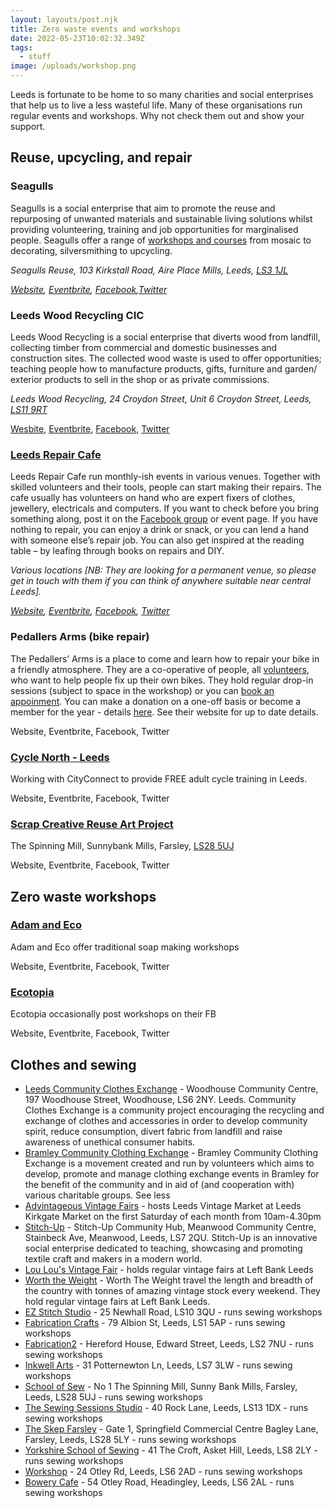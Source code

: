 ```yaml
---
layout: layouts/post.njk
title: Zero waste events and workshops
date: 2022-05-23T10:02:32.349Z
tags:
  - stuff
image: /uploads/workshop.png
---
```

Leeds is fortunate to be home to so many charities and social enterprises that help us to live a less wasteful life. Many of these organisations run regular events and workshops. Why not check them out and show your support.

## Reuse, upcycling, and repair

### **Seagulls**

Seagulls is a social enterprise that aim to promote the reuse and repurposing of unwanted materials and sustainable living solutions whilst providing volunteering, training and job opportunities for marginalised people. Seagulls offer a range of [workshops and courses](https://seagullsreuse.org.uk/lifehouse/) from mosaic to decorating, silversmithing to upcycling.

*Seagulls Reuse, 103 Kirkstall Road, Aire Place Mills, Leeds, [LS3 1JL](https://www.google.co.uk/maps/place/Kirkstall+Rd,+Leeds+LS3+1JL/@53.800862,-1.5748179,17z/data=!3m1!4b1!4m5!3m4!1s0x48795eb9f8669167:0x230d49e9fa658c75!8m2!3d53.8014725!4d-1.5721078)*

*[Website](https://seagullsreuse.org.uk/lifehouse/), [Eventbrite](https://www.eventbrite.co.uk/o/seagulls-13123520058), [Facebook](https://www.facebook.com/seagullspaint),[Twitter](https://twitter.com/seagullspaint)*

### Leeds Wood Recycling CIC

Leeds Wood Recycling is a social enterprise that diverts wood from landfill, collecting timber from commercial and domestic businesses and construction sites. The collected wood waste is used to offer opportunities; teaching people how to manufacture products, gifts, furniture and garden/ exterior products to sell in the shop or as private commissions. 

*Leeds Wood Recycling, 24 Croydon Street, Unit 6 Croydon Street, Leeds, [LS11 9RT](https://www.google.co.uk/maps/place/Croydon+St,+Holbeck,+Leeds+LS11+9RT/@53.7876394,-1.5680495,17z/data=!3m1!4b1!4m5!3m4!1s0x48795e9715c48607:0x5419a7ad994c58c5!8m2!3d53.7877258!4d-1.5660096)*

[Wesbite](http://www.leedswoodrecycling.co.uk/), [Eventbrite](https://www.eventbrite.co.uk/o/leeds-wood-recycling-cic-17821261660), [Facebook](https://www.facebook.com/leedswoodrecycling), [Twitter](https://www.twitter.com/leeds_wood)

### [Leeds Repair Cafe](https://www.eventbrite.co.uk/o/leeds-repair-cafe-29184288933)

Leeds Repair Cafe run monthly-ish events in various venues. Together with skilled volunteers and their tools, people can start making their repairs. The cafe usually has volunteers on hand who are expert fixers of clothes, jewellery, electricals and computers. If you want to check before you bring something along, post it on the [Facebook group](https://www.facebook.com/groups/252645815067316/) or event page. If you have nothing to repair, you can enjoy a drink or snack, or you can lend a hand with someone else’s repair job. You can also get inspired at the reading table – by leafing through books on repairs and DIY.

*Various locations \[NB: They are looking for a permanent venue, so please get in touch with them if you can think of anywhere suitable near central Leeds].*

*[Website](https://therestartproject.org/groups/repair-cafe-leeds/), [Eventbrite](https://www.eventbrite.co.uk/o/leeds-repair-cafe-29184288933), [Facebook](https://www.facebook.com/groups/252645815067316/), [Twitter](https://twitter.com/repaircafeleeds)*



### Pedallers Arms (bike repair)

The Pedallers’ Arms is a place to come and learn how to repair your bike in a friendly atmosphere. They are a co-operative of people, all [volunteers](https://pedallers-arms.org/volunteering/ "Volunteering"), who want to help people fix up their own bikes. They hold regular drop-in sessions (subject to space in the workshop) or you can [book an appoinment](https://pedallers-arms.org/sessions/). You can make a donation on a one-off basis or become a member for the year - details [here](https://pedallers-arms.org/membership/). See their website for up to date details.

Website, Eventbrite, Facebook, Twitter

### [Cycle North - Leeds](https://www.eventbrite.co.uk/o/cycle-north-leeds-33326835183)

Working with CityConnect to provide FREE adult cycle training in Leeds.

Website, Eventbrite, Facebook, Twitter

### [Scrap Creative Reuse Art Project](https://www.facebook.com/scrapleeds/events) 

The Spinning Mill, Sunnybank Mills, Farsley, [LS28 5UJ](https://www.google.co.uk/maps/place/Town+St,+Farsley,+Pudsey+LS28+5UJ/@53.8142273,-1.6739252,17z/data=!3m1!4b1!4m5!3m4!1s0x487be21d171292ab:0x654c3c825fef2406!8m2!3d53.8140806!4d-1.6714749)

 Website, Eventbrite, Facebook, Twitter

## Zero waste workshops

### [Adam and Eco](https://www.adamandeco.com/pages/traditional-soap-making-workshops) 

Adam and Eco offer traditional soap making workshops 

 Website, Eventbrite, Facebook, Twitter

### [Ecotopia](https://www.facebook.com/ecotopialeeds/events) 

Ecotopia occasionally post workshops on their FB

 Website, Eventbrite, Facebook, Twitter



## Clothes and sewing

* [Leeds Community Clothes Exchange](https://www.eventbrite.co.uk/o/leeds-community-clothes-exchange-17833858223) - Woodhouse Community Centre, 197 Woodhouse Street, Woodhouse, LS6 2NY. Leeds. Community Clothes Exchange is a community project encouraging the recycling and exchange of clothes and accessories in order to develop community spirit, reduce consumption, divert fabric from landfill and raise awareness of unethical consumer habits. 
* [Bramley Community Clothing Exchange](https://www.facebook.com/BramleyCommunityClothingExchange/) - Bramley Community Clothing Exchange is a movement created and run by volunteers which aims to develop, promote and manage clothing exchange events in Bramley for the benefit of the community and in aid of (and cooperation with) various charitable groups. See less
* [Advintageous Vintage Fairs](https://www.eventbrite.co.uk/o/advintageous-vintage-fairs-42719416213) - hosts Leeds Vintage Market at Leeds Kirkgate Market on the first Saturday of each month from 10am-4.30pm
* [Stitch-Up](https://www.eventbrite.co.uk/o/stitch-up-8556093319) - Stitch-Up Community Hub, Meanwood Community Centre, Stainbeck Ave, Meanwood, Leeds, LS7 2QU. Stitch-Up is an innovative social enterprise dedicated to teaching, showcasing and promoting textile craft and makers in a modern world.
* [Lou Lou's Vintage Fair](https://www.eventbrite.co.uk/o/lou-lous-vintage-fair-42182906753) - holds regular vintage fairs at Left Bank Leeds 
* [Worth the Weight](https://www.eventbrite.co.uk/o/worth-the-weight-20070183683) - Worth The Weight travel the length and breadth of the country with tonnes of amazing vintage stock every weekend. They hold regular vintage fairs at Left Bank Leeds.
* [EZ Stitch Studio](https://ez-stitch-studio.square.site/) - 25 Newhall Road, LS10 3QU - runs sewing workshops
* [Fabrication Crafts](https://www.fabric-ation.co.uk/) - 79 Albion St, Leeds, LS1 5AP - runs sewing workshops
* [Fabrication2](https://www.fabric-ation.co.uk/) - Hereford House, Edward Street, Leeds, LS2 7NU - runs sewing workshops
* [Inkwell Arts](https://www.inkwellarts.org.uk/) - 31 Potternewton Ln, Leeds, LS7 3LW - runs sewing workshops
* [School of Sew](http://schoolofsew.com/) - No 1 The Spinning Mill, Sunny Bank Mills, Farsley, Leeds, LS28 5UJ - runs sewing workshops
* [The Sewing Sessions Studio](https://thesewingsessions.wordpress.com/) - 40 Rock Lane, Leeds, LS13 1DX - runs sewing workshops
* [The Skep Farsley](https://www.facebook.com/skepknitquilt/) - Gate 1, Springfield Commercial Centre Bagley Lane, Farsley, Leeds, LS28 5LY - runs sewing workshops
* [Yorkshire School of Sewing](https://yorkshireschoolofsewing.wordpress.com/) - 41 The Croft, Asket Hill, Leeds, LS8 2LY - runs sewing workshops
* [Workshop](https://helloworkshop.co.uk/) - 24 Otley Rd, Leeds, LS6 2AD - runs sewing workshops
* [Bowery Cafe](https://www.thebowery.org/) - 54 Otley Road, Headingley, Leeds, LS6 2AL - runs sewing workshops